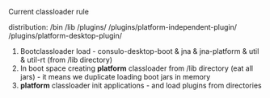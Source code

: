 Current classloader rule

distribution:
 /bin
 /lib
 /plugins/
 /plugins/platform-independent-plugin/
 /plugins/platform-desktop-plugin/

1. Bootclassloader load - consulo-desktop-boot & jna & jna-platform & util & util-rt (from /lib directory)
2. In boot space creating **platform** classloader from /lib directory (eat all jars) - it means we duplicate loading boot jars in memory
3. **platform** classloader init applications - and load plugins from directories
